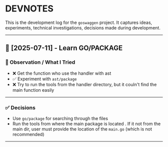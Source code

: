 # DEVNOTES

This is the development log for the `goswaggen` project.
It captures ideas, experiments, technical investigations, decisions made during development.

---

## 📅 [2025-07-11] - Learn GO/PACKAGE

### 🧪 Observation / What I Tried
- ❌ Get the function who use the handler with ast
- ✅ Experiment with `ast/package`
- ❌ Try to run the tools from the handler directory, but it couln't find the main function easily

---

### ✅ Decisions
- Use `go/package` for searching through the files 
- Run the tools from where the main package is located . If it not from the main dir, user must provide
  the location of the `main.go` (which is not recommended)

---
